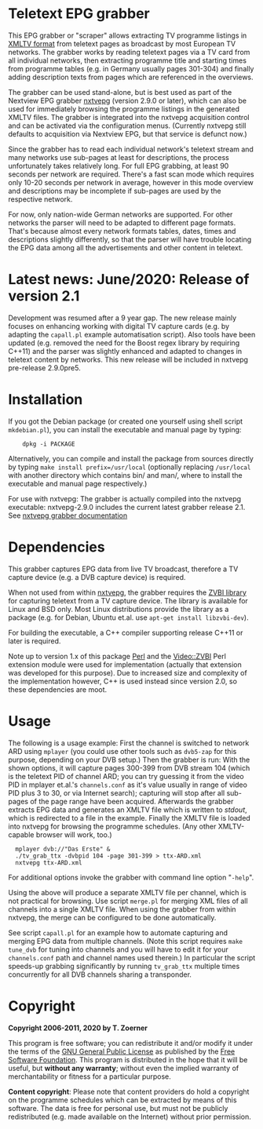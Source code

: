 # Teletext EPG grabber

This EPG grabber or "scraper" allows extracting TV programme listings in
[XMLTV format](http://wiki.xmltv.org) from teletext pages as broadcast by
most European TV networks. The grabber works by reading teletext pages via
a TV card from all individual networks, then extracting programme title
and starting times from programme tables (e.g. in Germany usually pages
301-304) and finally adding description texts from pages which are
referenced in the overviews.

The grabber can be used stand-alone, but is best used as part of the
Nextview EPG grabber [nxtvepg](http://nxtvepg.sourceforge.net) (version
2.9.0 or later), which can also be used for immediately browsing the
programme listings in the generated XMLTV files. The grabber is integrated
into the nxtvepg acquisition control and can be activated via the
configuration menus. (Currently nxtvepg still defaults to acquisition via
Nextview EPG, but that service is defunct now.)

Since the grabber has to read each individual network's teletext stream and
many networks use sub-pages at least for descriptions, the process
unfortunately takes relatively long. For full EPG grabbing, at least 90 seconds
per network are required. There's a fast scan mode which requires only 10-20
seconds per network in average, however in this mode overview and descriptions
may be incomplete if sub-pages are used by the respective network.

For now, only nation-wide German networks are supported. For other networks the
parser will need to be adapted to different page formats. That's because almost
every network formats tables, dates, times and descriptions slightly
differently, so that the parser will have trouble locating the EPG data among
all the advertisements and other content in teletext. 

# Latest news: June/2020: Release of version 2.1

Development was resumed after a 9 year gap. The new release mainly focuses on
enhancing working with digital TV capture cards (e.g. by adapting the `capall.pl`
example automatisation script). Also tools have been updated (e.g. removed the
need for the Boost regex library by requiring C++11) and the parser was
slightly enhanced and adapted to changes in teletext content by networks.
This new release will be included in nxtvepg pre-release 2.9.0pre5.

# Installation

If you got the Debian package (or created one yourself using shell script
`mkdebian.pl`), you can install the executable and manual page by typing:

```console
    dpkg -i PACKAGE
```

Alternatively, you can compile and install the package from sources directly by
typing `make install prefix=/usr/local` (optionally replacing `/usr/local` with
another directory which contains bin/ and man/, where to install the executable
and manual page respectively.)

For use with nxtvepg: The grabber is actually compiled into the nxtvepg
executable: nxtvepg-2.9.0 includes the current latest grabber release 2.1.
See [nxtvepg grabber documentation](http://nxtvepg.sourceforge.net/ttx_grab.html)

# Dependencies

This grabber captures EPG data from live TV broadcast, therefore a TV capture
device (e.g. a DVB capture device) is required.

When not used from within [nxtvepg](http://nxtvepg.sourceforge.net), the grabber
requires the [ZVBI library](http://zapping.sourceforge.net/ZVBI/index.html) for
capturing teletext from a TV capture device. The library is available for Linux
and BSD only. Most Linux distributions provide the library as a package (e.g.
for Debian, Ubuntu et.al. use `apt-get install libzvbi-dev`).

For building the executable, a C++ compiler supporting release C++11 or later
is required.

Note up to version 1.x of this package [Perl](https://www.perl.org/) and the
[Video::ZVBI](https://metacpan.org/pod/Video::ZVBI) Perl extension module were
used for implementation (actually that extension was developed for this
purpose). Due to increased size and complexity of the implementation however,
C++ is used instead since version 2.0, so these dependencies are moot.

# Usage

The following is a usage example: First the channel is switched to network ARD
using `mplayer` (you could use other tools such as `dvb5-zap` for this purpose,
depending on your DVB setup.) Then the grabber is run: With the shown options,
it will capture pages 300-399 from DVB stream 104 (which is the teletext PID of
channel ARD; you can try guessing it from the video PID in mplayer et.al.'s
`channels.conf` as it's value usually in range of video PID plus 3 to 30, or
via Internet search); capturing will stop after all sub-pages of the page range
have been acquired. Afterwards the grabber extracts EPG data and generates an
XMLTV file which is written to *stdout*, which is redirected to a file in the
example.  Finally the XMLTV file is loaded into nxtvepg for browsing the
programme schedules. (Any other XMLTV-capable browser will work, too.)

```console
  mplayer dvb://"Das Erste" &
  ./tv_grab_ttx -dvbpid 104 -page 301-399 > ttx-ARD.xml
  nxtvepg ttx-ARD.xml
```

For additional options invoke the grabber with command line option "`-help`".

Using the above will produce a separate XMLTV file per channel, which is not
practical for browsing. Use script `merge.pl` for merging XML files of all
channels into a single XMLTV file. When using the grabber from within nxtvepg,
the merge can be configured to be done automatically.

See script `capall.pl` for an example how to automate capturing and merging EPG
data from multiple channels. (Note this script requires `make tune_dvb` for
tuning into channels and you will have to edit it for your `channels.conf` path
and channel names used therein.) In particular the script speeds-up grabbing
significantly by running `tv_grab_ttx` multiple times concurrently for all DVB
channels sharing a transponder.

# Copyright

**Copyright 2006-2011, 2020 by T. Zoerner**

This program is free software; you can redistribute it and/or modify
it under the terms of the
[GNU General Public License](http://www.fsf.org/copyleft/gpl.html)
as published by the [Free Software Foundation](http://www.fsf.org/).
This program is distributed in the hope that it will be useful,
but **without any warranty**; without even the implied warranty of
merchantability or fitness for a particular purpose.

**Content copyright**: Please note that content providers do hold a copyright
on the programme schedules which can be extracted by means of this software.
The data is free for personal use, but must not be publicly redistributed (e.g.
made available on the Internet) without prior permission.
